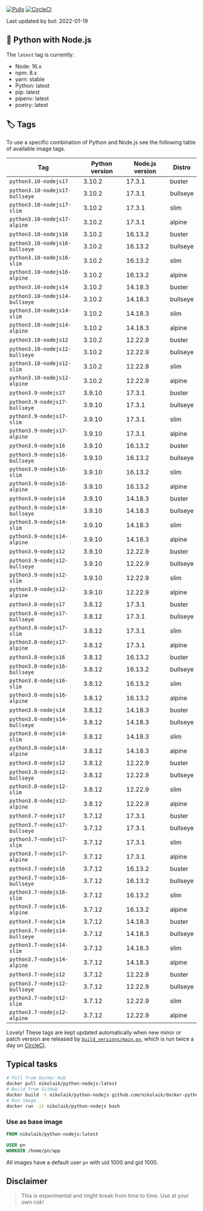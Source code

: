 [![Pulls](https://img.shields.io/docker/pulls/nikolaik/python-nodejs.svg?style=flat-square)](https://hub.docker.com/r/nikolaik/python-nodejs/)
[![CircleCI](https://img.shields.io/circleci/project/github/nikolaik/docker-python-nodejs.svg?style=flat-square)](https://circleci.com/gh/nikolaik/docker-python-nodejs)

Last updated by bot: 2022-01-19

## 🐳 Python with Node.js 
The `latest` tag is currently:

- Node: 16.x
- npm: 8.x
- yarn: stable
- Python: latest
- pip: latest
- pipenv: latest
- poetry: latest

## 🏷 Tags
To use a specific combination of Python and Node.js see the following table of available image tags.

Tag | Python version | Node.js version | Distro
--- | --- | --- | ---
`python3.10-nodejs17` | 3.10.2 | 17.3.1 | buster
`python3.10-nodejs17-bullseye` | 3.10.2 | 17.3.1 | bullseye
`python3.10-nodejs17-slim` | 3.10.2 | 17.3.1 | slim
`python3.10-nodejs17-alpine` | 3.10.2 | 17.3.1 | alpine
`python3.10-nodejs16` | 3.10.2 | 16.13.2 | buster
`python3.10-nodejs16-bullseye` | 3.10.2 | 16.13.2 | bullseye
`python3.10-nodejs16-slim` | 3.10.2 | 16.13.2 | slim
`python3.10-nodejs16-alpine` | 3.10.2 | 16.13.2 | alpine
`python3.10-nodejs14` | 3.10.2 | 14.18.3 | buster
`python3.10-nodejs14-bullseye` | 3.10.2 | 14.18.3 | bullseye
`python3.10-nodejs14-slim` | 3.10.2 | 14.18.3 | slim
`python3.10-nodejs14-alpine` | 3.10.2 | 14.18.3 | alpine
`python3.10-nodejs12` | 3.10.2 | 12.22.9 | buster
`python3.10-nodejs12-bullseye` | 3.10.2 | 12.22.9 | bullseye
`python3.10-nodejs12-slim` | 3.10.2 | 12.22.9 | slim
`python3.10-nodejs12-alpine` | 3.10.2 | 12.22.9 | alpine
`python3.9-nodejs17` | 3.9.10 | 17.3.1 | buster
`python3.9-nodejs17-bullseye` | 3.9.10 | 17.3.1 | bullseye
`python3.9-nodejs17-slim` | 3.9.10 | 17.3.1 | slim
`python3.9-nodejs17-alpine` | 3.9.10 | 17.3.1 | alpine
`python3.9-nodejs16` | 3.9.10 | 16.13.2 | buster
`python3.9-nodejs16-bullseye` | 3.9.10 | 16.13.2 | bullseye
`python3.9-nodejs16-slim` | 3.9.10 | 16.13.2 | slim
`python3.9-nodejs16-alpine` | 3.9.10 | 16.13.2 | alpine
`python3.9-nodejs14` | 3.9.10 | 14.18.3 | buster
`python3.9-nodejs14-bullseye` | 3.9.10 | 14.18.3 | bullseye
`python3.9-nodejs14-slim` | 3.9.10 | 14.18.3 | slim
`python3.9-nodejs14-alpine` | 3.9.10 | 14.18.3 | alpine
`python3.9-nodejs12` | 3.9.10 | 12.22.9 | buster
`python3.9-nodejs12-bullseye` | 3.9.10 | 12.22.9 | bullseye
`python3.9-nodejs12-slim` | 3.9.10 | 12.22.9 | slim
`python3.9-nodejs12-alpine` | 3.9.10 | 12.22.9 | alpine
`python3.8-nodejs17` | 3.8.12 | 17.3.1 | buster
`python3.8-nodejs17-bullseye` | 3.8.12 | 17.3.1 | bullseye
`python3.8-nodejs17-slim` | 3.8.12 | 17.3.1 | slim
`python3.8-nodejs17-alpine` | 3.8.12 | 17.3.1 | alpine
`python3.8-nodejs16` | 3.8.12 | 16.13.2 | buster
`python3.8-nodejs16-bullseye` | 3.8.12 | 16.13.2 | bullseye
`python3.8-nodejs16-slim` | 3.8.12 | 16.13.2 | slim
`python3.8-nodejs16-alpine` | 3.8.12 | 16.13.2 | alpine
`python3.8-nodejs14` | 3.8.12 | 14.18.3 | buster
`python3.8-nodejs14-bullseye` | 3.8.12 | 14.18.3 | bullseye
`python3.8-nodejs14-slim` | 3.8.12 | 14.18.3 | slim
`python3.8-nodejs14-alpine` | 3.8.12 | 14.18.3 | alpine
`python3.8-nodejs12` | 3.8.12 | 12.22.9 | buster
`python3.8-nodejs12-bullseye` | 3.8.12 | 12.22.9 | bullseye
`python3.8-nodejs12-slim` | 3.8.12 | 12.22.9 | slim
`python3.8-nodejs12-alpine` | 3.8.12 | 12.22.9 | alpine
`python3.7-nodejs17` | 3.7.12 | 17.3.1 | buster
`python3.7-nodejs17-bullseye` | 3.7.12 | 17.3.1 | bullseye
`python3.7-nodejs17-slim` | 3.7.12 | 17.3.1 | slim
`python3.7-nodejs17-alpine` | 3.7.12 | 17.3.1 | alpine
`python3.7-nodejs16` | 3.7.12 | 16.13.2 | buster
`python3.7-nodejs16-bullseye` | 3.7.12 | 16.13.2 | bullseye
`python3.7-nodejs16-slim` | 3.7.12 | 16.13.2 | slim
`python3.7-nodejs16-alpine` | 3.7.12 | 16.13.2 | alpine
`python3.7-nodejs14` | 3.7.12 | 14.18.3 | buster
`python3.7-nodejs14-bullseye` | 3.7.12 | 14.18.3 | bullseye
`python3.7-nodejs14-slim` | 3.7.12 | 14.18.3 | slim
`python3.7-nodejs14-alpine` | 3.7.12 | 14.18.3 | alpine
`python3.7-nodejs12` | 3.7.12 | 12.22.9 | buster
`python3.7-nodejs12-bullseye` | 3.7.12 | 12.22.9 | bullseye
`python3.7-nodejs12-slim` | 3.7.12 | 12.22.9 | slim
`python3.7-nodejs12-alpine` | 3.7.12 | 12.22.9 | alpine

Lovely! These tags are kept updated automatically when new minor or patch version are released by [`build_versions/main.py`](./build_versions/main.py), which is run twice a day on [CircleCI](https://circleci.com/gh/nikolaik/docker-python-nodejs).

## Typical tasks
```bash
# Pull from Docker Hub
docker pull nikolaik/python-nodejs:latest
# Build from GitHub
docker build -t nikolaik/python-nodejs github.com/nikolaik/docker-python-nodejs
# Run image
docker run -it nikolaik/python-nodejs bash
```

### Use as base image
```Dockerfile
FROM nikolaik/python-nodejs:latest

USER pn
WORKDIR /home/pn/app
```

All images have a default user `pn` with uid 1000 and gid 1000.

## Disclaimer
> This is experimental and might break from time to time. Use at your own risk!
